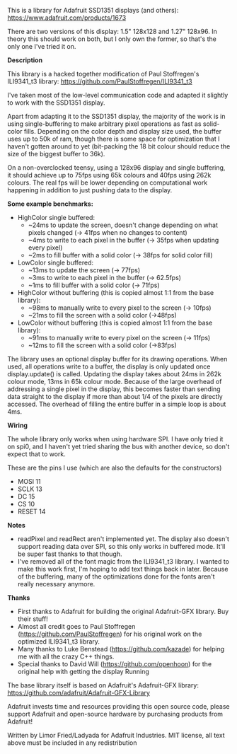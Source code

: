 This is a library for Adafruit SSD1351 displays (and others): https://www.adafruit.com/products/1673

There are two versions of this display: 1.5" 128x128 and 1.27" 128x96.
In theory this should work on both, but I only own the former, so that's the only one I've tried it on.

**Description**

This library is a hacked together modification of Paul Stoffregen's ILI9341_t3 library: https://github.com/PaulStoffregen/ILI9341_t3

I've taken most of the low-level communication code and adapted it slightly to work with the SSD1351 display.

Apart from adapting it to the SSD1351 display, the majority of the work is in using single-buffering to make arbitrary pixel operations as fast as solid-color fills. Depending on the color depth and display size used, the buffer uses up to 50k of ram, though there is some space for optimization that I haven't gotten around to yet (bit-packing the 18 bit colour should reduce the size of the biggest buffer to 36k).

On a non-overclocked teensy, using a 128x96 display and single buffering, it should achieve up to 75fps using 65k colours and 40fps using 262k colours. The real fps will be lower depending on computational work happening in addition to just pushing data to the display.

**Some example benchmarks:**

 - HighColor single buffered:
   - ~24ms to update the screen, doesn't change depending on what pixels changed (-> 41fps when no changes to content)
   - ~4ms to write to each pixel in the buffer (-> 35fps when updating every pixel)
   - ~2ms to fill buffer with a solid color (-> 38fps for solid color fill)
 - LowColor single buffered:
   - ~13ms to update the screen (-> 77fps)
   - ~3ms to write to each pixel in the buffer (-> 62.5fps)
   - ~1ms to fill buffer with a solid color (-> 71fps)
 - HighColor without buffering (this is copied almost 1:1 from the base library):
   - ~98ms to manually write to every pixel to the screen (-> 10fps)
   - ~21ms to fill the screen with a solid color (->48fps)
 - LowColor without buffering (this is copied almost 1:1 from the base library):
   - ~91ms to manually write to every pixel on the screen (-> 11fps)
   - ~12ms to fill the screen with a solid color (->83fps)

The library uses an optional display buffer for its drawing operations. When used, all operations write to a buffer, the display is only updated once display.update() is called. Updating the display takes about 24ms in 262k colour mode, 13ms in 65k colour mode. Because of the large overhead of addressing a single pixel in the display, this becomes faster than sending data straight to the display if more than about 1/4 of the pixels are directly accessed. The overhead of filling the entire buffer in a simple loop is about 4ms.

**Wiring**

The whole library only works when using hardware SPI. I have only tried it on spi0, and I haven't yet tried sharing the bus with
another device, so don't expect that to work.

These are the pins I use (which are also the defaults for the constructors)
 - MOSI 11
 - SCLK 13
 - DC 15
 - CS 10
 - RESET 14

**Notes**

 - readPixel and readRect aren't implemented yet. The display also doesn't support reading data over SPI, so this only works in buffered mode. It'll be super fast thanks to that though.
 - I've removed all of the font magic from the ILI9341_t3 library. I wanted to make this work first, I'm hoping to add text things back in later. Because of the buffering, many of the optimizations done for the fonts aren't really necessary anymore.

**Thanks**

 - First thanks to Adafruit for building the original Adafruit-GFX library. Buy their stuff!
 - Almost all credit goes to Paul Stoffregen (https://github.com/PaulStoffregen) for his original work on the optimized ILI9341_t3 library.
 - Many thanks to Luke Benstead (https://github.com/kazade) for helping me with all the crazy C++ things.
 - Special thanks to David Will (https://github.com/openhoon) for the original help with getting the display Running

The base library itself is based on Adafruit's Adafruit-GFX library: https://github.com/adafruit/Adafruit-GFX-Library

Adafruit invests time and resources providing this open source code,
please support Adafruit and open-source hardware by purchasing
products from Adafruit!

Written by Limor Fried/Ladyada for Adafruit Industries.
MIT license, all text above must be included in any redistribution
